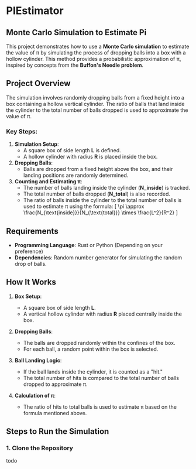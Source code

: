 # PIEstimator

## Monte Carlo Simulation to Estimate Pi

This project demonstrates how to use a **Monte Carlo simulation** to estimate the value of π by simulating the process of dropping balls into a box with a hollow cylinder. This method provides a probabilistic approximation of π, inspired by concepts from the **Buffon's Needle problem**.

## Project Overview

The simulation involves randomly dropping balls from a fixed height into a box containing a hollow vertical cylinder. The ratio of balls that land inside the cylinder to the total number of balls dropped is used to approximate the value of π.

### Key Steps:
1. **Simulation Setup**:
   - A square box of side length **L** is defined.
   - A hollow cylinder with radius **R** is placed inside the box.
2. **Dropping Balls**:
   - Balls are dropped from a fixed height above the box, and their landing positions are randomly determined.
3. **Counting and Estimating π**:
   - The number of balls landing inside the cylinder (**N_inside**) is tracked.
   - The total number of balls dropped (**N_total**) is also recorded.
   - The ratio of balls inside the cylinder to the total number of balls is used to estimate π using the formula:
   \[
   \pi \approx \frac{N_{\text{inside}}}{N_{\text{total}}} \times \frac{L^2}{R^2}
   \]

## Requirements

- **Programming Language**: Rust or Python (Depending on your preference)
- **Dependencies**: Random number generator for simulating the random drop of balls.

## How It Works

1. **Box Setup**:
   - A square box of side length **L**.
   - A vertical hollow cylinder with radius **R** placed centrally inside the box.

2. **Dropping Balls**:
   - The balls are dropped randomly within the confines of the box.
   - For each ball, a random point within the box is selected.

3. **Ball Landing Logic**:
   - If the ball lands inside the cylinder, it is counted as a "hit."
   - The total number of hits is compared to the total number of balls dropped to approximate π.

4. **Calculation of π**:
   - The ratio of hits to total balls is used to estimate π based on the formula mentioned above.

## Steps to Run the Simulation

### 1. Clone the Repository
todo

